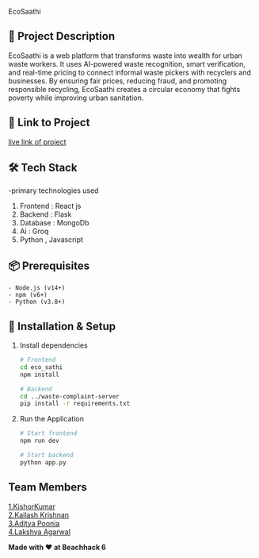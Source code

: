 EcoSaathi

## 🚀 Project Description
EcoSaathi is a web platform that transforms waste into wealth for urban waste workers. It uses AI-powered waste recognition, smart verification, and real-time pricing to connect informal waste pickers with recyclers and businesses. By ensuring fair prices, reducing fraud, and promoting responsible recycling, EcoSaathi creates a circular economy that fights poverty while improving urban sanitation.

## 🎯 Link to Project
[live link of project](live_link)

## 🛠 Tech Stack
-primary technologies used
 1. Frontend : React js
 2. Backend : Flask
 3. Database : MongoDb
 4. Ai : Groq
 5. Python , Javascript
 
## 📦 Prerequisites

  ```
  - Node.js (v14+)
  - npm (v6+)
  - Python (v3.8+)
  ```

## 🔧 Installation & Setup

1. Install dependencies
   ```bash
   # Frontend
   cd eco_sathi
   npm install

   # Backend
   cd ../waste-complaint-server
   pip install -r requirements.txt
   ```


4. Run the Application
   ```bash
   # Start frontend
   npm run dev

   # Start backend
   python app.py
   ```

## Team Members
  [1.KishorKumar](https://github.com/Kishor1536)   
  [2.Kailash Krishnan](https://github.com/Truwu69)   
  [3.Aditya Poonia](enter_github_id_here)   
  [4.Lakshya Agarwal](enter_github_id_here)  

**Made with ❤️ at Beachhack 6**
